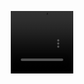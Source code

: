
  <p align="center">
  <video src=https://github.com/user-attachments/assets/97432a20-43cf-4582-817a-04385f0e4878 width=100 height=100/> 
   




